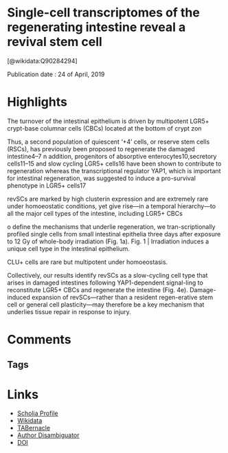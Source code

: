 
Single-cell transcriptomes of the regenerating intestine reveal a revival stem cell
===================================================================================
  
  [@wikidata:Q90284294]  
  
Publication date : 24 of April, 2019  

# Highlights

The turnover of the intestinal epithelium is driven by multipotent LGR5+ crypt-base columnar cells (CBCs) located at the bottom of crypt zon

Thus, a second population of quiescent ‘+4’ cells, or reserve stem cells (RSCs), has previously been proposed to regenerate the damaged intestine4–7
n addition, progenitors of absorptive enterocytes10,secretory cells11–15 and slow cycling LGR5+ cells16 have been shown to contribute to regeneration whereas the transcriptional regulator YAP1, which is important for intestinal regeneration, was suggested to induce a pro-survival phenotype in LGR5+ cells17

revSCs are marked by high clusterin expression and are extremely rare under homoeostatic conditions, yet give rise—in a temporal hierarchy—to all the major cell types of the intestine, including LGR5+ CBCs

o define the mechanisms that underlie regeneration, we tran-scriptionally profiled single cells from small intestinal epithelia three days after exposure to 12 Gy of whole-body irradiation (Fig. 1a).
Fig. 1 | Irradiation induces a unique cell type in the intestinal epithelium.

CLU+  cells are rare but multipotent under homoeostasis.

Collectively, our results identify revSCs as a slow-cycling cell type that arises in damaged intestines following YAP1-dependent signal-ling to reconstitute LGR5+ CBCs and regenerate the intestine (Fig. 4e). Damage-induced expansion of revSCs—rather than a resident regen-erative stem cell or general cell plasticity—may therefore be a key mechanism that underlies tissue repair in response to injury.


# Comments

## Tags

# Links
  
 * [Scholia Profile](https://scholia.toolforge.org/work/Q90284294)  
 * [Wikidata](https://www.wikidata.org/wiki/Q90284294)  
 * [TABernacle](https://tabernacle.toolforge.org/?#/tab/manual/Q90284294/P921%3BP4510)  
 * [Author Disambiguator](https://author-disambiguator.toolforge.org/work_item_oauth.php?id=Q90284294&batch_id=&match=1&author_list_id=&doit=Get+author+links+for+work)  
 * [DOI](https://doi.org/10.1038/S41586-019-1154-Y)  
